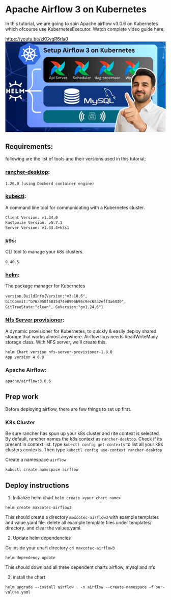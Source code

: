 # Apache Airflow 3 on Kubernetes 

In this tutorial, we are going to spin Apache airflow v3.0.6 on Kubernetes which ofcourse use KubernetesExecutor. 
Watch complete video guide here;

https://youtu.be/zKGvgR6rla0
![youtube video.jpg](youtube%20video.jpg)


## Requirements: 

following are the list of tools and their versions used in this tutorial; 
### [rancher-desktop](https://rancherdesktop.io/): 

```1.20.0 (using Dockerd container engine)```

### [kubectl](https://kubernetes.io/docs/reference/kubectl/): 
A command line tool for communicating with a Kubernetes cluster.
```
Client Version: v1.34.0
Kustomize Version: v5.7.1
Server Version: v1.33.4+k3s1
```

### [k9s](https://k9scli.io/): 
CLI tool to manage your k8s clusters.

```0.40.5```


### [helm](https://helm.sh/): 
The package manager for Kubernetes

```version.BuildInfo{Version:"v3.18.6", GitCommit:"b76a950f6835474e0906b96c9ec68a2eff3a6430", GitTreeState:"clean", GoVersion:"go1.24.6"}```

### [Nfs Server provisioner](https://artifacthub.io/packages/helm/kvaps/nfs-server-provisioner): 
A dynamic provisioner for Kubernetes, to quickly & easily deploy shared storage that works almost anywhere.
Airflow logs needs ReadWriteMany storage class. With NFS server, we'll create this.
```
helm Chart version nfs-server-provisioner-1.8.0
App version 4.0.8
```

### Apache Airflow: 

```
apache/airflow:3.0.6
```

## Prep work
Before deploying airflow, there are few things to set up first. 

### K8s Cluster
Be sure rancher has spun up your k8s cluster and rite context is selected. By default, rancher names the k8s context as `rancher-desktop`. 
Check if its present in context list. type `kubectl config get-contexts` to list all your k8s clusters contexts.
Then type `kubectl config use-context rancher-desktop`

Create a namespace `airflow` 

```
kubectl create namespace airflow
```

## Deploy instructions

1. Initialize helm chart `helm create <your chart name>`

```shell
helm create maxcotec-airflow3
```
This should create a directory `maxcotec-airflow3` with example templates and value.yaml file. 
delete all example template files under templates/ directory. and clear the values.yaml.

2. Update helm dependencies

Go inside your chart directory `cd maxcotec-airflow3`
```shell
helm dependency update
```
This should download all three dependent charts airflow, mysql and nfs

3. install the chart

```shell
helm upgrade --install airflow . -n airflow --create-namespace -f our-values.yaml
```













